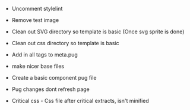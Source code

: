 * Uncomment stylelint

* Remove test image
* Clean out SVG directory so template is basic (Once svg sprite is done)
* Clean out css directory so template is basic

* Add in all tags to meta.pug
* make nicer base files

* Create a basic component pug file
* Pug changes dont refresh page

* Critical css - Css file after critical extracts, isn't minified
